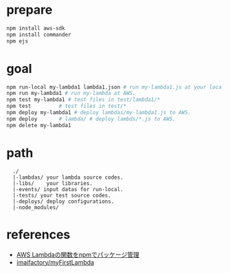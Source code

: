 # prepare

```bash
npm install aws-sdk
npm install commander
npm ejs
```

# goal

```sh
npm run-local my-lambda1 lambda1.json # run my-lambda1.js at your local machine. 
npm run my-lambda1 # run my-lambda at AWS.
npm test my-lambda1 # test files in test/lambda1/*
npm test         # test files in test/*
npm deploy my-lambda1 # deploy lambdas/my-lambda1.js to AWS.
npm deploy       # lambda/ # deploy lambds/*.js to AWS.
npm delete my-lambda1
```

# path

```text
  ./
  |-lambdas/ your lambda source codes.
  |-libs/    your libraries.
  |-events/ input datas for run-local.
  |-tests/ your test source codes.
  |-deploys/ deploy configurations.
  |-node_modules/
```

# references

- [AWS Lambdaの関数をnpmでパッケージ管理](http://qiita.com/imaifactory/items/ac81b4a3ff4a5f5dec85)
- [imaifactory/myFirstLambda](https://github.com/imaifactory/myFirstLambda/blob/master/package.json)
